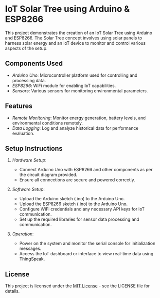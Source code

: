 # IoT Solar Tree using Arduino & ESP8266

This project demonstrates the creation of an IoT Solar Tree using Arduino and ESP8266. The Solar Tree concept involves using solar panels to harness solar energy and an IoT device to monitor and control various aspects of the setup.

## Components Used

- *Arduino Uno*: Microcontroller platform used for controlling and processing data.
- *ESP8266*: WiFi module for enabling IoT capabilities.
- *Sensors*: Various sensors for monitoring environmental parameters.

## Features

- *Remote Monitoring*: Monitor energy generation, battery levels, and environmental conditions remotely.
- *Data Logging*: Log and analyze historical data for performance evaluation.

## Setup Instructions

1. *Hardware Setup*:
   - Connect Arduino Uno with ESP8266 and other components as per the circuit diagram provided.
   - Ensure all connections are secure and powered correctly.

2. *Software Setup*:
   - Upload the Arduino sketch (.ino) to the Arduino Uno.
   - Upload the ESP8266 sketch (.ino) to the Arduino Uno.
   - Configure WiFi credentials and any necessary API keys for IoT communication.
   - Set up the required libraries for sensor data processing and communication.

3. *Operation*:
   - Power on the system and monitor the serial console for initialization messages.
   - Access the IoT dashboard or interface to view real-time data using ThingSpeak.

## License

This project is licensed under the [MIT License](https://opensource.org/licenses/MIT) - see the LICENSE file for details.
